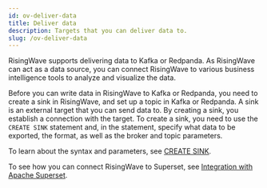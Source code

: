 ```yaml
---
id: ov-deliver-data
title: Deliver data
description: Targets that you can deliver data to.
slug: /ov-deliver-data
---
```


RisingWave supports delivering data to Kafka or Redpanda. As RisingWave can act as a data source, you can connect RisingWave to various business intelligence tools to analyze and visualize the data.

Before you can write data in RisingWave to Kafka or Redpanda, you need to create a sink in RisingWave, and set up a topic in Kafka or Redpanda. A sink is an external target that you can send data to. By creating a sink, you establish a connection with the target. To create a sink, you need to use the `CREATE SINK` statement and, in the statement, specify what data to be exported, the format, as well as the broker and topic parameters.

To learn about the syntax and parameters, see [CREATE SINK](../docs/sql/commands/sql-create-sink.md).

To see how you can connect RisingWave to Superset, see [Integration with Apache Superset](../docs/superset-integration.md).